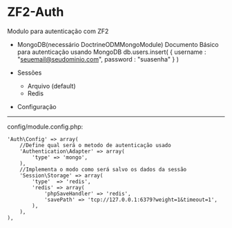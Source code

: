 ZF2-Auth
=============

Modulo para autenticação com ZF2
- MongoDB(necessário DoctrineODMMongoModule)
    Documento Básico para autenticação usando MongoDB
    db.users.insert( { username : "seuemail@seudominio.com", password : "suasenha" } )


- Sessões
  - Arquivo (default)
  - Redis
    
- Configuração
--------------

config/module.config.php:

    'Auth\Config' => array(
        //Define qual será o metodo de autenticação usado
        'Authentication\Adapter' => array(
            'type' => 'mongo',
        ),
        //Implementa o modo como será salvo os dados da sessão
        'Session\Storage' => array(
            'type'  => 'redis',
            'redis' => array(
                'phpSaveHandler' => 'redis',
                'savePath' => 'tcp://127.0.0.1:6379?weight=1&timeout=1',  
            ),
        ),
    ),
  
